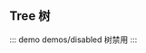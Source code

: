 ## Tree 树
<!-- 
::: demo demos/base 默认
:::

::: demo demos/expandAll 初始化展开全部
:::

::: demo demos/expandLevel 初始化展开第一级
:::

::: demo demos/expandMutex 互斥展开
:::

::: demo demos/transition 关闭动画
:::

::: demo demos/activable 可高亮
:::

::: demo demos/activeMultiple 可多个高亮
:::

::: demo demos/checkable 可选
:::

::: demo demos/checkStrictly 选中态不关联
:::

::: demo demos/disabled 树禁用
:::

::: demo demos/load 异步加载节点
:::

::: demo demos/lazy 延迟异步加载节点
:::

::: demo demos/vmodel 受控
:::

::: demo demos/filter 过滤
:::

::: demo demos/empty 自定义空白label
:::

::: demo demos/label 自定义label
:::

::: demo demos/icon 自定义icon
:::

::: demo demos/line 显示连线
:::

::: demo demos/operations 操作节点
::: -->

::: demo demos/disabled 树禁用
:::

<!-- 
### 属性配置

#### Tree Props

| 属性 | 类型 | 默认值 | 必传 | 说明 |
|-----|-----|-----|-----|-----|
| data | any[] | [] | 否 | 可嵌套的节点属性的数组，生成 tree 的数据 |
| empty | TNode | '' | 否 | 内容为空的时候展示的文本 |
| keys | object | {} | 否 | 定义从节点取值的属性名称 |
| keys.value | string | 'value'| 否 | 每个树节点用来作为唯一标识的属性，整棵树应该是唯一的 |
| keys.children | string | 'children' | 否 | 定义子节点的key |
| keys.label | string | 'label' | 否 | 定义节点文本的key |
| expand-all | boolean | false | 否 | 默认展开所有节点 |
| expand-parent | boolean/string | 'auto' | 否 | 展开子节点的时候是否自动展开父节点(api调用时，以及初始化时) |
| default-expanded | string[] | [] | 否 | 展开的节点 value，非受控 API |
| expanded | string[] | [] | 否 | 展开的节点 value，受控 API |
| expand-level | number | 0 | 否 | 默认展开的级别，第一层为0 |
| expand-mutex | boolean | false | 否 | 同级别展开互斥，手风琴效果 |
| transition | boolean | true | 否 | 节点展开关闭是否使用动画 |
| activable | boolean | false | 否 | 节点是否可高亮选择 |
| active-multiple | boolean | false | 否 | 是否可以高亮多个节点 |
| default-actived | string[] | [] | 否 | 高亮的节点 value，非受控 API |
| actived | string[] | [] | 否 | 高亮的节点 value，受控 API |
| disabled | boolean | false | 否 | 树是否可操作 |
| checkable | boolean | false | 否 | 节点是否展示复选框 |
| default-value | string[] | [] | 否 | 选中的节点 value，非受控 API |
| value | string[] | [] | 否 | 选中的节点 value，受控 API |
| check-props | object | - | 否 | checkbox 组件选项，参考 checkbox 组件的 API |
| check-strictly | boolean | false | 否 | 可选中的节点是否关闭关联选中关系 |
| hover | boolean | false | 否 | 节点是否有 hover 状态 |
| icon | TNode | true | 否 | 是否显示节点图标 |
| line | TNode | true | 否 | 是否显示连接线 |
| load | function | - | 否 | 加载子数据的方法，在展开节点时调用，仅当节点 children 为 true 时生效 |
| lazy | boolean | true | 否 | 延迟加载 children 为 true 的节点的子节点数据，即使 expand-all 被设置为 true，也同样延迟加载 |
| value-mode | string | 'onlyLeaf' | 否 | 选中节点的取值方式。举例: 'all' - [ 广东省，深圳市，宝安区 ] 层级全部显示，为默认选项；'parentFirst' - [ 广东省 ] 表示当子节点全部选中时，仅显示父节点；'onlyLeaf' - [ 宝安区 ] 仅显示子节点 |
| label | TNode | - | 否 | 节点文本的渲染方法 |
| filter | function | - | 否 | 节点过滤方法，只呈现返回值为 true 的节点 |
| operations | TNode | - | 否 | 节点操作区域渲染方法 |
| expand-on-click-node | boolean | false | 否 | 是否点击节点自动展开收缩 |

#### Tree Scope Slots

| 插槽名称 | 说明 |
|-----|-----|
| line | 连接线 |
| icon | 图标 |
| label | 文本 |
| operations | 操作区域 |

#### Tree Events

| 事件名称 | 回调参数 | 参数类型 | 说明 |
|-----|-----|-----|-----|
| click | state | object | 点击时触发 |
|  | state.event | Event | 点击事件 |
|  | state.node | TreeNode | 事件触发的节点 |
| expand |  |  | 节点展开关闭时触发 |
|  | values | string[] | 展开节点的 value |
|  | state | object | 节点信息 |
|  | state.event | Event | 展开事件 |
|  | state.node | TreeNode | 事件触发的节点 |
|  |  |  |  |
|  |  |  |  |
 -->
